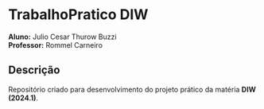# TrabalhoPratico DIW

**Aluno:** Julio Cesar Thurow Buzzi  
**Professor:** Rommel Carneiro

## Descrição

Repositório criado para desenvolvimento do projeto prático da matéria **DIW (2024.1)**.
